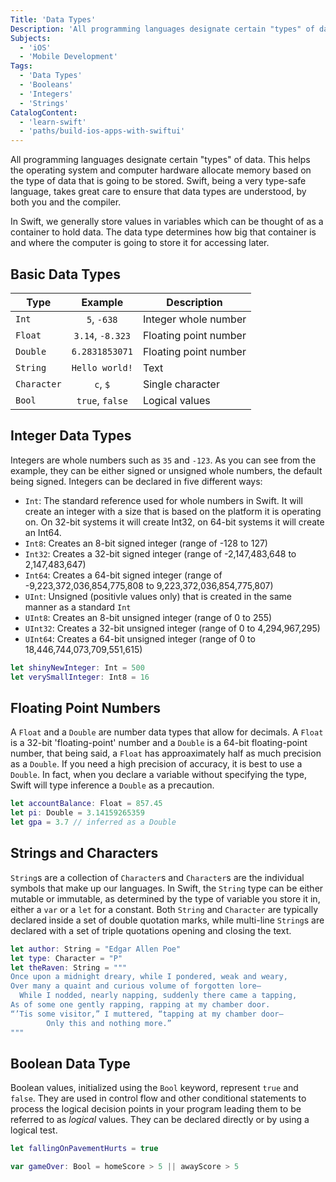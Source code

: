 ```yaml
---
Title: 'Data Types'
Description: 'All programming languages designate certain "types" of data. This helps the operating system and computer hardware allocate memory based on the type of data that is going to be stored. Swift, being a very type-safe language, takes great care to ensure that data types are understood, by both you and the compiler. In Swift, we generally store values in variables which can be thought of as a container to hold data. The data type determines how big that container is and where the computer is going to store it for accessing later. | Type | Example | Description | | ----------- | :--------------: | --------------------- | | Int | 5, -638 | Integer whole number | | Float | 3.14, -8.323 | Floating point number | | Double | 6.2831853071 | Floating point number |'
Subjects:
  - 'iOS'
  - 'Mobile Development'
Tags:
  - 'Data Types'
  - 'Booleans'
  - 'Integers'
  - 'Strings'
CatalogContent:
  - 'learn-swift'
  - 'paths/build-ios-apps-with-swiftui'
---
```


All programming languages designate certain "types" of data. This helps the operating system and computer hardware allocate memory based on the type of data that is going to be stored. Swift, being a very type-safe language, takes great care to ensure that data types are understood, by both you and the compiler.

In Swift, we generally store values in variables which can be thought of as a container to hold data. The data type determines how big that container is and where the computer is going to store it for accessing later.

## Basic Data Types

| Type        |     Example      | Description           |
| ----------- | :--------------: | --------------------- |
| `Int`       |   `5`, `-638`    | Integer whole number  |
| `Float`     | `3.14`, `-8.323` | Floating point number |
| `Double`    |  `6.2831853071`  | Floating point number |
| `String`    |  `Hello world!`  | Text                  |
| `Character` |     `c`, `$`     | Single character      |
| `Bool`      | `true`, `false`  | Logical values        |

## Integer Data Types

Integers are whole numbers such as `35` and `-123`. As you can see from the example, they can be either signed or unsigned whole numbers, the default being signed. Integers can be declared in five different ways:

- `Int`: The standard reference used for whole numbers in Swift. It will create an integer with a size that is based on the platform it is operating on. On 32-bit systems it will create Int32, on 64-bit systems it will create an Int64.
- `Int8`: Creates an 8-bit signed integer (range of -128 to 127)
- `Int32`: Creates a 32-bit signed integer (range of -2,147,483,648 to 2,147,483,647)
- `Int64`: Creates a 64-bit signed integer (range of -9,223,372,036,854,775,808 to 9,223,372,036,854,775,807)
- `UInt`: Unsigned (positivle values only) that is created in the same manner as a standard `Int`
- `UInt8`: Creates an 8-bit unsigned integer (range of 0 to 255)
- `UInt32`: Creates a 32-bit unsigned integer (range of 0 to 4,294,967,295)
- `UInt64`: Creates a 64-bit unsigned integer (range of 0 to 18,446,744,073,709,551,615)

```swift
let shinyNewInteger: Int = 500
let verySmallInteger: Int8 = 16
```

## Floating Point Numbers

A `Float` and a `Double` are number data types that allow for decimals. A `Float` is a 32-bit 'floating-point' number and a `Double` is a 64-bit floating-point number, that being said, a `Float` has approaximately half as much precision as a `Double`. If you need a high precision of accuracy, it is best to use a `Double`. In fact, when you declare a variable without specifying the type, Swift will type inference a `Double` as a precaution.

```swift
let accountBalance: Float = 857.45
let pi: Double = 3.14159265359
let gpa = 3.7 // inferred as a Double
```

## Strings and Characters

`String`s are a collection of `Character`s and `Character`s are the individual symbols that make up our languages. In Swift, the `String` type can be either mutable or immutable, as determined by the type of variable you store it in, either a `var` or a `let` for a constant. Both `String` and `Character` are typically declared inside a set of double quotation marks, while multi-line `String`s are declared with a set of triple quotations opening and closing the text.

<!--
Swift Markdown does not support multi-line strings in just generic Chrome, I'm not sure why. It looks fine in Author, so I'm not sure what formatting the SWE have used on the Codecademy site but hopefully it is also applied to the Docs site or else this won't work as intended. There are some languages that Markdown supports like this, we'll have to play with it when it begins to get published.
-->

```swift
let author: String = "Edgar Allen Poe"
let type: Character = "P"
let theRaven: String = """
Once upon a midnight dreary, while I pondered, weak and weary,
Over many a quaint and curious volume of forgotten lore—
  While I nodded, nearly napping, suddenly there came a tapping,
As of some one gently rapping, rapping at my chamber door.
“’Tis some visitor,” I muttered, “tapping at my chamber door—
        Only this and nothing more.”
"""
```

## Boolean Data Type

Boolean values, initialized using the `Bool` keyword, represent `true` and `false`. They are used in control flow and other conditional statements to process the logical decision points in your program leading them to be referred to as _logical_ values. They can be declared directly or by using a logical test.

```swift
let fallingOnPavementHurts = true

var gameOver: Bool = homeScore > 5 || awayScore > 5
```
